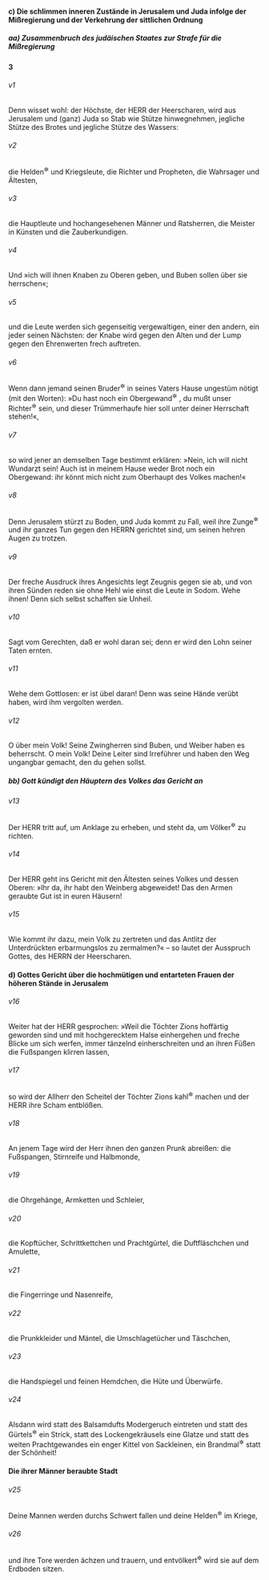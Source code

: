 #### c) Die schlimmen inneren Zustände in Jerusalem und Juda infolge der Mißregierung und der Verkehrung der sittlichen Ordnung

##### aa) Zusammenbruch des judäischen Staates zur Strafe für die Mißregierung

__3__

###### v1
Denn wisset wohl: der Höchste, der HERR der Heerscharen, wird aus Jerusalem und (ganz) Juda so Stab wie Stütze hinwegnehmen, jegliche Stütze des Brotes und jegliche Stütze des Wassers:

###### v2
die Helden<sup title="= reisigen Streiter">&#x2732;</sup>
 und Kriegsleute, die Richter und Propheten, die Wahrsager und Ältesten,

###### v3
die Hauptleute und hochangesehenen Männer und Ratsherren, die Meister in Künsten und die Zauberkundigen.

###### v4
Und »ich will ihnen Knaben zu Oberen geben, und Buben sollen über sie herrschen«;

###### v5
und die Leute werden sich gegenseitig vergewaltigen, einer den andern, ein jeder seinen Nächsten: der Knabe wird gegen den Alten und der Lump gegen den Ehrenwerten frech auftreten.

###### v6
Wenn dann jemand seinen Bruder<sup title="d.h. Volksgenossen">&#x2732;</sup>
 in seines Vaters Hause ungestüm nötigt (mit den Worten): »Du hast noch ein Obergewand<sup title="oder: Mantel">&#x2732;</sup>
, du mußt unser Richter<sup title="oder: Oberhaupt">&#x2732;</sup>
 sein, und dieser Trümmerhaufe hier soll unter deiner Herrschaft stehen!«,

###### v7
so wird jener an demselben Tage bestimmt erklären: »Nein, ich will nicht Wundarzt sein! Auch ist in meinem Hause weder Brot noch ein Obergewand: ihr könnt mich nicht zum Oberhaupt des Volkes machen!«


###### v8
Denn Jerusalem stürzt zu Boden, und Juda kommt zu Fall, weil ihre Zunge<sup title="= Reden">&#x2732;</sup>
 und ihr ganzes Tun gegen den HERRN gerichtet sind, um seinen hehren Augen zu trotzen.

###### v9
Der freche Ausdruck ihres Angesichts legt Zeugnis gegen sie ab, und von ihren Sünden reden sie ohne Hehl wie einst die Leute in Sodom. Wehe ihnen! Denn sich selbst schaffen sie Unheil.

###### v10
Sagt vom Gerechten, daß er wohl daran sei; denn er wird den Lohn seiner Taten ernten.

###### v11
Wehe dem Gottlosen: er ist übel daran! Denn was seine Hände verübt haben, wird ihm vergolten werden.

###### v12
O über mein Volk! Seine Zwingherren sind Buben, und Weiber haben es beherrscht. O mein Volk! Deine Leiter sind Irreführer und haben den Weg ungangbar gemacht, den du gehen sollst.

##### bb) Gott kündigt den Häuptern des Volkes das Gericht an


###### v13
Der HERR tritt auf, um Anklage zu erheben, und steht da, um Völker<sup title="oder: sein Volk">&#x2732;</sup>
 zu richten.

###### v14
Der HERR geht ins Gericht mit den Ältesten seines Volkes und dessen Oberen: »Ihr da, ihr habt den Weinberg abgeweidet! Das den Armen geraubte Gut ist in euren Häusern!

###### v15
Wie kommt ihr dazu, mein Volk zu zertreten und das Antlitz der Unterdrückten erbarmungslos zu zermalmen?« – so lautet der Ausspruch Gottes, des HERRN der Heerscharen.

#### d) Gottes Gericht über die hochmütigen und entarteten Frauen der höheren Stände in Jerusalem


###### v16
Weiter hat der HERR gesprochen: »Weil die Töchter Zions hoffärtig geworden sind und mit hochgerecktem Halse einhergehen und freche Blicke um sich werfen, immer tänzelnd einherschreiten und an ihren Füßen die Fußspangen klirren lassen,

###### v17
so wird der Allherr den Scheitel der Töchter Zions kahl<sup title="eig. grindig">&#x2732;</sup>
 machen und der HERR ihre Scham entblößen.

###### v18
An jenem Tage wird der Herr ihnen den ganzen Prunk abreißen: die Fußspangen, Stirnreife und Halbmonde,

###### v19
die Ohrgehänge, Armketten und Schleier,

###### v20
die Kopftücher, Schrittkettchen und Prachtgürtel, die Duftfläschchen und Amulette,

###### v21
die Fingerringe und Nasenreife,

###### v22
die Prunkkleider und Mäntel, die Umschlagetücher und Täschchen,

###### v23
die Handspiegel und feinen Hemdchen, die Hüte und Überwürfe.

###### v24
Alsdann wird statt des Balsamdufts Modergeruch eintreten und statt des Gürtels<sup title="oder: der Schärpe">&#x2732;</sup>
 ein Strick, statt des Lockengekräusels eine Glatze und statt des weiten Prachtgewandes ein enger Kittel von Sackleinen, ein Brandmal<sup title="= Schandmal">&#x2732;</sup>
 statt der Schönheit!

#### Die ihrer Männer beraubte Stadt


###### v25
Deine Mannen werden durchs Schwert fallen und deine Helden<sup title="= reisigen Streiter">&#x2732;</sup>
 im Kriege,

###### v26
und ihre Tore werden ächzen und trauern, und entvölkert<sup title="oder: verödet">&#x2732;</sup>
 wird sie auf dem Erdboden sitzen.